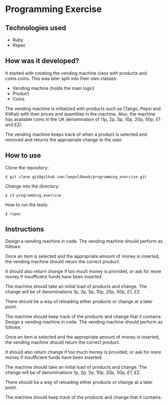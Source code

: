 # Programming Exercise

Technologies used
------------------

* Ruby
* Rspec

How was it developed?
---------------------
It started with creating the vending machine class with products and coins.coins. This was later split into their own classes:

- Vending machine (holds the main logic)
- Product
- Coins

The vending machine is initialized with products such as (Tango, Pepsi and KitKat) with their prices and quantities in the machine. Also, the machine has available coins in the UK denomination of (1p, 2p, 5p, 10p, 20p, 50p, £1 and £2). 

The vending machine keeps track of when a product is selected and removed and returns the appropriate change to the user.

How to use
-----------

Clone the repository:

```shell
$ git clone git@github.com:leopoldkwok/programming_exercise.git
```

Change into the directory:

```shell
$ cd programming_exercise
```

How to run the tests:

```shell
$ rspec
```

Instructions
-------------

Design a vending machine in code. The vending machine should perform as follows:

Once an item is selected and the appropriate amount of money is inserted, the vending machine should return the correct product.

It should also return change if too much money is provided, or ask for more money if insufficient funds have been inserted.

The machine should take an initial load of products and change. The change will be of denominations 1p, 2p, 5p, 10p, 20p, 50p, £1, £2.

There should be a way of reloading either products or change at a later point.

The machine should keep track of the products and change that it contains.
Design a vending machine in code. The vending machine should perform as follows:

Once an item is selected and the appropriate amount of money is inserted, the vending machine should return the correct product.

It should also return change if too much money is provided, or ask for more money if insufficient funds have been inserted.

The machine should take an initial load of products and change. The change will be of denominations 1p, 2p, 5p, 10p, 20p, 50p, £1, £2.

There should be a way of reloading either products or change at a later point.

The machine should keep track of the products and change that it contains.

